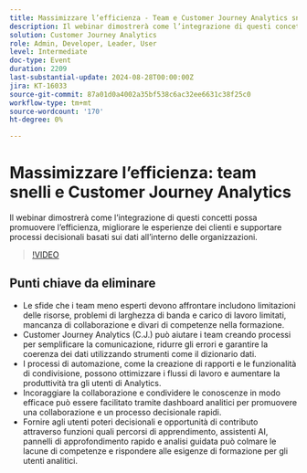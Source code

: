 ```yaml
---
title: Massimizzare l’efficienza - Team e Customer Journey Analytics snelli
description: Il webinar dimostrerà come l’integrazione di questi concetti possa promuovere l’efficienza, migliorare le esperienze dei clienti e supportare processi decisionali basati sui dati all’interno delle organizzazioni.
solution: Customer Journey Analytics
role: Admin, Developer, Leader, User
level: Intermediate
doc-type: Event
duration: 2209
last-substantial-update: 2024-08-28T00:00:00Z
jira: KT-16033
source-git-commit: 87a01d0a4002a35bf538c6ac32ee6631c38f25c0
workflow-type: tm+mt
source-wordcount: '170'
ht-degree: 0%

---
```



# Massimizzare l’efficienza: team snelli e Customer Journey Analytics

Il webinar dimostrerà come l’integrazione di questi concetti possa promuovere l’efficienza, migliorare le esperienze dei clienti e supportare processi decisionali basati sui dati all’interno delle organizzazioni.

>[!VIDEO](https://video.tv.adobe.com/v/3432998/?learn=on)

## Punti chiave da eliminare

* Le sfide che i team meno esperti devono affrontare includono limitazioni delle risorse, problemi di larghezza di banda e carico di lavoro limitati, mancanza di collaborazione e divari di competenze nella formazione.
* Customer Journey Analytics (C.J.) può aiutare i team creando processi per semplificare la comunicazione, ridurre gli errori e garantire la coerenza dei dati utilizzando strumenti come il dizionario dati.
* I processi di automazione, come la creazione di rapporti e le funzionalità di condivisione, possono ottimizzare i flussi di lavoro e aumentare la produttività tra gli utenti di Analytics.
* Incoraggiare la collaborazione e condividere le conoscenze in modo efficace può essere facilitato tramite dashboard analitici per promuovere una collaborazione e un processo decisionale rapidi.
* Fornire agli utenti poteri decisionali e opportunità di contributo attraverso funzioni quali percorsi di apprendimento, assistenti AI, pannelli di approfondimento rapido e analisi guidata può colmare le lacune di competenze e rispondere alle esigenze di formazione per gli utenti analitici.
